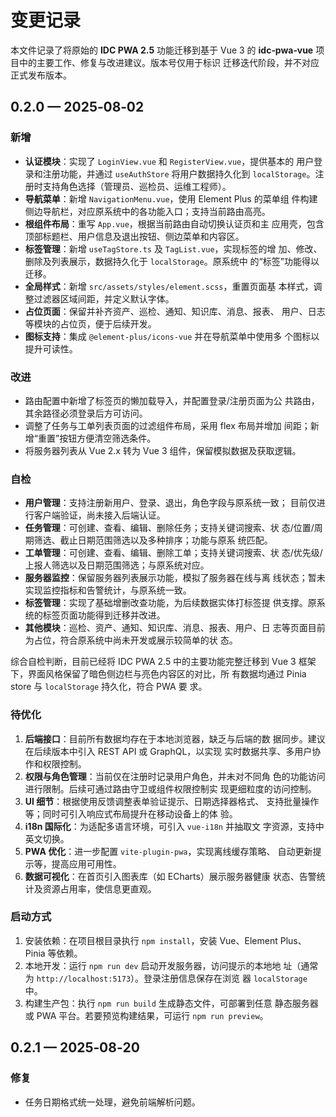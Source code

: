 # 变更记录

本文件记录了将原始的 **IDC PWA 2.5** 功能迁移到基于 Vue 3 的
**idc‑pwa‑vue** 项目中的主要工作、修复与改进建议。版本号仅用于标识
迁移迭代阶段，并不对应正式发布版本。

## 0.2.0 — 2025‑08‑02

### 新增

- **认证模块**：实现了 `LoginView.vue` 和 `RegisterView.vue`，提供基本的
  用户登录和注册功能，并通过 `useAuthStore` 将用户数据持久化到
  `localStorage`。注册时支持角色选择（管理员、巡检员、运维工程师）。
- **导航菜单**：新增 `NavigationMenu.vue`，使用 Element Plus 的菜单组
  件构建侧边导航栏，对应原系统中的各功能入口；支持当前路由高亮。
- **根组件布局**：重写 `App.vue`，根据当前路由自动切换认证页和主
  应用壳，包含顶部标题栏、用户信息及退出按钮、侧边菜单和内容区。
- **标签管理**：新增 `useTagStore.ts` 及 `TagList.vue`，实现标签的增
  加、修改、删除及列表展示，数据持久化于 `localStorage`。原系统中
  的“标签”功能得以迁移。
- **全局样式**：新增 `src/assets/styles/element.scss`，重置页面基
  本样式，调整过滤器区域间距，并定义默认字体。
- **占位页面**：保留并补齐资产、巡检、通知、知识库、消息、报表、
  用户、日志等模块的占位页，便于后续开发。
- **图标支持**：集成 `@element-plus/icons-vue` 并在导航菜单中使用多
  个图标以提升可读性。

### 改进

- 路由配置中新增了标签页的懒加载导入，并配置登录/注册页面为公
  共路由，其余路径必须登录后方可访问。
- 调整了任务与工单列表页面的过滤组件布局，采用 flex 布局并增加
  间距；新增“重置”按钮方便清空筛选条件。
- 将服务器列表从 Vue 2.x 转为 Vue 3 组件，保留模拟数据及获取逻辑。

### 自检

- **用户管理**：支持注册新用户、登录、退出，角色字段与原系统一致；
  目前仅进行客户端验证，尚未接入后端认证。
- **任务管理**：可创建、查看、编辑、删除任务；支持关键词搜索、状
  态/位置/周期筛选、截止日期范围筛选以及多种排序；功能与原系
  统匹配。
- **工单管理**：可创建、查看、编辑、删除工单；支持关键词搜索、状
  态/优先级/上报人筛选以及日期范围筛选；与原系统对应。
- **服务器监控**：保留服务器列表展示功能，模拟了服务器在线与离
  线状态；暂未实现监控指标和告警统计，与原系统一致。
- **标签管理**：实现了基础增删改查功能，为后续数据实体打标签提
  供支撑。原系统的标签页面功能得到迁移并改进。
- **其他模块**：巡检、资产、通知、知识库、消息、报表、用户、日
  志等页面目前为占位，符合原系统中尚未开发或展示较简单的状
  态。

综合自检判断，目前已经将 IDC PWA 2.5 中的主要功能完整迁移到
Vue 3 框架下，界面风格保留了暗色侧边栏与亮色内容区的对比，所
有数据均通过 Pinia store 与 `localStorage` 持久化，符合 PWA 要
求。

### 待优化

1. **后端接口**：目前所有数据均存在于本地浏览器，缺乏与后端的数
   据同步。建议在后续版本中引入 REST API 或 GraphQL，以实现
   实时数据共享、多用户协作和权限控制。
2. **权限与角色管理**：当前仅在注册时记录用户角色，并未对不同角
   色的功能访问进行限制。后续可通过路由守卫或组件权限控制实
   现更细粒度的访问控制。
3. **UI 细节**：根据使用反馈调整表单验证提示、日期选择器格式、
   支持批量操作等；同时可引入响应式布局提升在移动设备上的体
   验。
4. **i18n 国际化**：为适配多语言环境，可引入 `vue-i18n` 并抽取文
   字资源，支持中英文切换。
5. **PWA 优化**：进一步配置 `vite-plugin-pwa`，实现离线缓存策略、
   自动更新提示等，提高应用可用性。
6. **数据可视化**：在首页引入图表库（如 ECharts）展示服务器健康
   状态、告警统计及资源占用率，使信息更直观。

### 启动方式

1. 安装依赖：在项目根目录执行 `npm install`，安装 Vue、Element
   Plus、Pinia 等依赖。
2. 本地开发：运行 `npm run dev` 启动开发服务器，访问提示的本地地
   址（通常为 `http://localhost:5173`）。登录注册信息保存在浏览
   器 `localStorage` 中。
3. 构建生产包：执行 `npm run build` 生成静态文件，可部署到任意
   静态服务器或 PWA 平台。若要预览构建结果，可运行
   `npm run preview`。

## 0.2.1 — 2025‑08‑20

### 修复

- 任务日期格式统一处理，避免前端解析问题。

